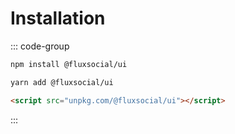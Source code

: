 # Installation

::: code-group

```bash [npm]
npm install @fluxsocial/ui
```

```bash [yarn]
yarn add @fluxsocial/ui
```

```html [cdn]
<script src="unpkg.com/@fluxsocial/ui"></script>
```

:::
